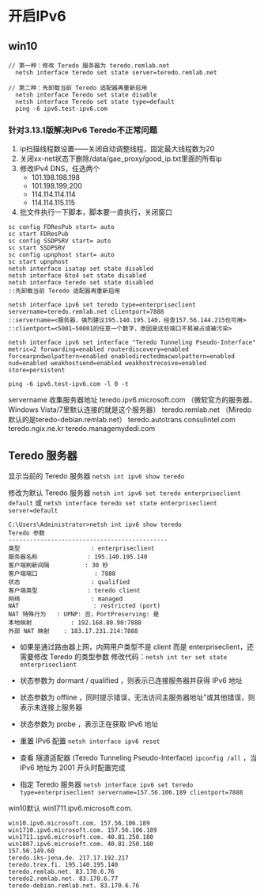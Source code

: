 # 开启IPv6

## win10

```
// 第一种：修改 Teredo 服务器为 teredo.remlab.net
  netsh interface teredo set state server=teredo.remlab.net

// 第二种：先卸载当前 Teredo 适配器再重新启用
  netsh interface Teredo set state disable
  netsh interface Teredo set state type=default
  ping -6 ipv6.test-ipv6.com
```

### 针对3.13.1版解决IPv6 Teredo不正常问题
1. ip扫描线程数设置——关闭自动调整线程，固定最大线程数为20
2. 关闭xx-net状态下删除/data/gae_proxy/good_ip.txt里面的所有ip
3. 修改IPv4 DNS，任选两个 
    - 101.198.198.198
    - 101.198.199.200
    - 114.114.114.114
    - 114.114.115.115
4. 批文件执行一下脚本，脚本要一直执行，关闭窗口

```
sc config FDResPub start= auto
sc start FDResPub
sc config SSDPSRV start= auto
sc start SSDPSRV
sc config upnphost start= auto
sc start upnphost
netsh interface isatap set state disabled
netsh interface 6to4 set state disabled
netsh interface teredo set state disabled
::先卸载当前 Teredo 适配器再重新启用

netsh interface ipv6 set teredo type=enterpriseclient servername=teredo.remlab.net clientport=7888
::servername=<服务器，强烈建议195.140.195.140，经查157.56.144.215也可用>
::clientport=<5001~50001的任意一个数字，原因是这些端口不易被占或被污染>
 
netsh interface ipv6 set interface "Teredo Tunneling Pseudo-Interface" metric=2 forwarding=enabled routerdiscovery=enabled forcearpndwolpattern=enabled enabledirectedmacwolpattern=enabled nud=enabled weakhostsend=enabled weakhostreceive=enabled store=persistent

ping -6 ipv6.test-ipv6.com -l 0 -t
```
servername 收集服务器地址
teredo.ipv6.microsoft.com （微软官方的服务器，Windows Vista/7里默认连接的就是这个服务器）
teredo.remlab.net （Miredo默认的是teredo-debian.remlab.net）
teredo.autotrans.consulintel.com
teredo.ngix.ne.kr
teredo.managemydedi.com

## Teredo 服务器

显示当前的 Teredo 服务器 `netsh int ipv6 show teredo`

修改为默认 Teredo 服务器 `netsh int ipv6 set teredo enterpriseclient default`
                    或 `netsh interface teredo set state enterpriseclient server=default`
                    
```
C:\Users\Administrator>netsh int ipv6 show teredo
Teredo 参数
---------------------------------------------
类型                    : enterpriseclient
服务器名称              : 195.140.195.140
客户端刷新间隔          : 30 秒
客户端端口                : 7888
状态                    : qualified
客户端类型              : teredo client
网络                    : managed
NAT                     : restricted (port)
NAT 特殊行为   : UPNP: 否，PortPreserving: 是
本地映射           : 192.168.80.90:7888
外部 NAT 映射    : 183.17.231.214:7888
```
- 如果是通过路由器上网，内网用户类型不是 client 而是 enterpriseclient，还需要修改 Teredo 的类型参数
  修改代码：`netsh int ter set state enterpriseclient`

- 状态参数为 dormant / qualified ，则表示已连接服务器并获得 IPv6 地址
- 状态参数为 offline ，同时提示错误，无法访问主服务器地址”或其他错误，则表示未连接上服务器
- 状态参数为 probe ，表示正在获取 IPv6 地址

- 重置 IPv6 配置 `netsh interface ipv6 reset`
- 查看 隧道适配器 (Teredo Tunneling Pseudo-Interface) `ipconfig /all` ，当 IPv6 地址为 2001 开头时配置完成

- 指定 Teredo 服务器
`netsh interface ipv6 set teredo type=enterpriseclient servername=157.56.106.189 clientport=7888`

win10默认 win1711.ipv6.microsoft.com.
```
win10.ipv6.microsoft.com. 157.56.106.189
win1710.ipv6.microsoft.com. 157.56.106.189
win1711.ipv6.microsoft.com. 40.81.250.180
win1807.ipv6.microsoft.com. 40.81.250.180
157.56.149.60
teredo.iks-jena.de. 217.17.192.217
teredo.trex.fi. 195.140.195.140
teredo.remlab.net. 83.170.6.76
teredo2.remlab.net. 83.170.6.77
teredo-debian.remlab.net. 83.170.6.76
```
